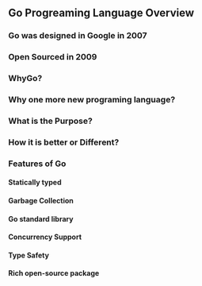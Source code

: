 ## Go Progreaming Language Overview

### Go was designed in Google in 2007

### Open Sourced in 2009

### WhyGo?
### Why one more new programing language?
### What is the Purpose?
### How it is better or Different?

### Features of Go
#### Statically typed
#### Garbage Collection
#### Go standard library
#### Concurrency Support
#### Type Safety
#### Rich open-source package
